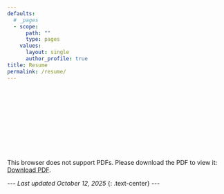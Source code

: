 ```yaml
---
defaults:
  # _pages
  - scope:
      path: ""
      type: pages
    values:
      layout: single
      author_profile: true
title: Resume
permalink: /resume/
---
```


<div class="resume-pdf">
<object data="/assets/Abdullah_Khaled_Resume.pdf" type="application/pdf" width="700px" height="700px">
<embed src="/assets/Abdullah_Khaled_Resume.pdf">
<p>This browser does not support PDFs. Please download the PDF to view it: <a href="/assets/Abdullah_Khaled_Resume.pdf">Download PDF</a>.</p>
</embed>
</object>
</div>
---
<i>Last updated October 12, 2025</i>
{: .text-center}
---